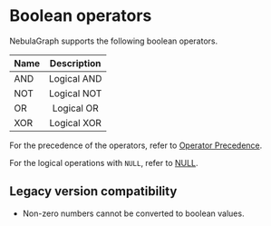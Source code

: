 # Boolean operators

NebulaGraph supports the following boolean operators.

| Name | Description |
| :------- | :-------------: |
| AND      |   Logical AND   |
| NOT      |   Logical NOT   |
| OR       |   Logical OR    |
| XOR      |   Logical XOR   |

For the precedence of the operators, refer to [Operator Precedence](9.precedence.md).

For the logical operations with `NULL`, refer to [NULL](../3.data-types/5.null.md).

## Legacy version compatibility

* Non-zero numbers cannot be converted to boolean values.
